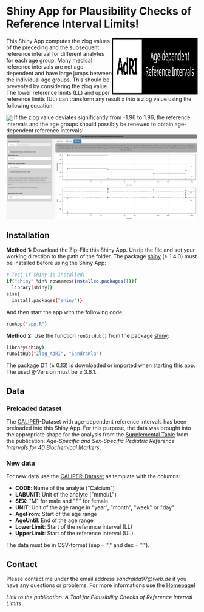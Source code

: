 # Shiny App for Plausibility Checks of Reference Interval Limits!

<img src="www/Logo.svg" width="225px" height="150px" align="right"/>

This Shiny App computes the zlog values of the preceding and the subsequent reference interval for different analytes for each age group. Many medical reference intervals are not age-dependent and have large jumps between the individual age groups. This should be prevented by considering the zlog value. The lower reference limits (LL) and upper reference limits (UL) can transform any result x into a zlog value using the following equation: 


<img src="https://render.githubusercontent.com/render/math?math={zlog=(log(x) - \frac{log(UG) %2B log(OG)}{2}}) * \frac{3.92}{log(OG) - log(UG)}" align="center">
If the zlog value deviates significantly from -1.96 to 1.96, the reference intervals and the age groups should possibly be renewed to obtain age-dependent reference intervals!

<img src="docs/shiny.png" align="center"/>

## Installation 

**Method 1:**
Download the Zip-File this Shiny App. Unzip the file and set your working direction to the path of the folder. 
The package [shiny](https://cran.r-project.org/web/packages/shiny/index.html) (≥ 1.4.0) must be installed before using the Shiny App:

```bash
# Test if shiny is installed:
if("shiny" %in% rownames(installed.packages())){
  library(shiny)} 
else{
  install.packages("shiny")}
```
And then start the app with the following code:
```bash
runApp("app.R")
```
**Method 2:**
Use the function ```runGitHub()``` from the package [shiny](https://cran.r-project.org/web/packages/shiny/index.html):

```bash
library(shiny)
runGitHub("Zlog_AdRI", "SandraKla")
```

The package [DT](https://cran.r-project.org/web/packages/DT/index.html) (≥ 0.13) is downloaded or imported when starting this app. The used [R](https://www.r-project.org)-Version must be ≥ 3.6.1.

## Data

### Preloaded dataset
The [CALIPER](https://caliper.research.sickkids.ca/#/)-Dataset with age-dependent reference intervals has been preloaded into this Shiny App. For this purpose, the data was brought into the appropriate shape for the analysis from the [Supplemental Table](https://academic.oup.com/clinchem/article/58/5/854/5620695#supplementary-data) from the publication: *Age-Specific and Sex-Specific Pediatric Reference Intervals for 40 Biochemical Markers*. 

### New data
For new data use the [CALIPER-Dataset](https://github.com/SandraKla/Zlog_AdRI/blob/master/data/CALIPER.csv) as template with the columns: 

* **CODE**: Name of the analyte ("Calcium") 
* **LABUNIT**: Unit of the analyte ("mmol/L")
* **SEX**: "M" for male and "F" for female
* **UNIT**: Unit of the age range in "year", "month", "week" or "day"
* **AgeFrom**: Start of the age range 
* **AgeUntil**: End of the age range 
* **LowerLimit**: Start of the reference interval (LL)
* **UpperLimit**: Start of the reference interval (UL)

The data must be in CSV-format (sep = "," and dec = ".").

## Contact

Please contact me under the email address _sandrakla97@web.de_ if you have any questions or problems. For more informations use the [Homepage](https://sandrakla.github.io/Zlog_AdRI/)! 

*Link to the publication: A Tool for Plausibility Checks of Reference Interval Limits*
